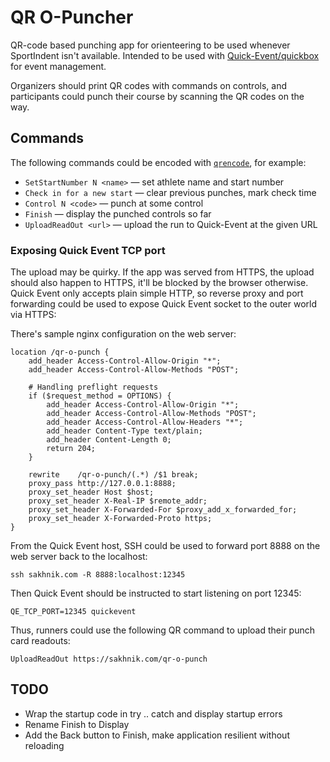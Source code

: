 # QR O-Puncher

QR-code based punching app for orienteering to be used whenever SportIndent isn't available.
Intended to be used with [Quick-Event/quickbox](https://github.com/sakhnik/quickbox/tree/feature/tcp) for event management.

Organizers should print QR codes with commands on controls, and participants could punch their course by scanning the QR codes on the way.

## Commands

The following commands could be encoded with [`qrencode`](https://fukuchi.org/works/qrencode/), for example:

* `SetStartNumber N <name>` — set athlete name and start number
* `Check in for a new start` — clear previous punches, mark check time
* `Control N <code>` — punch at some control
* `Finish` — display the punched controls so far
* `UploadReadOut <url>` — upload the run to Quick-Event at the given URL

### Exposing Quick Event TCP port

The upload may be quirky. If the app was served from HTTPS, the upload should also happen to HTTPS, it'll be blocked by the browser otherwise. Quick Event only accepts plain simple HTTP, so reverse proxy and port forwarding could be used to expose Quick Event socket to the outer world via HTTPS:

There's sample nginx configuration on the web server:

```
location /qr-o-punch {
    add_header Access-Control-Allow-Origin "*";                                                                                      
    add_header Access-Control-Allow-Methods "POST";                                                                                  
                                                                                                                                     
    # Handling preflight requests                                                                                                    
    if ($request_method = OPTIONS) {                                                                                                 
        add_header Access-Control-Allow-Origin "*";                                                                                  
        add_header Access-Control-Allow-Methods "POST";                                                                              
        add_header Access-Control-Allow-Headers "*";                                                                                 
        add_header Content-Type text/plain;                                                                                          
        add_header Content-Length 0;                                                                                                 
        return 204;                                                                                                                  
    }

    rewrite    /qr-o-punch/(.*) /$1 break;
    proxy_pass http://127.0.0.1:8888;
    proxy_set_header Host $host;
    proxy_set_header X-Real-IP $remote_addr;
    proxy_set_header X-Forwarded-For $proxy_add_x_forwarded_for;
    proxy_set_header X-Forwarded-Proto https;
}
```

From the Quick Event host, SSH could be used to forward port 8888 on the web server back to the localhost:

```
ssh sakhnik.com -R 8888:localhost:12345
```

Then Quick Event should be instructed to start listening on port 12345:

```
QE_TCP_PORT=12345 quickevent
```

Thus, runners could use the following QR command to upload their punch card readouts:

```
UploadReadOut https://sakhnik.com/qr-o-punch
```

## TODO

* Wrap the startup code in try .. catch and display startup errors
* Rename Finish to Display
* Add the Back button to Finish, make application resilient without reloading
